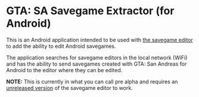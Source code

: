 # GTA: SA Savegame Extractor (for Android)

This is an Android application intended to be used with [the savegame editor](https://github.com/gtasa-savegame-editor/gtasa-savegame-editor) to add the ability to edit Android savegames.

The application searches for savegame editors in the local network (WiFi) and has the ability to send savegames created with GTA: San Andreas for Android to the editor where they can be edited.

**NOTE:** This is currently in what you can call pre alpha and requires an [unreleased version](https://github.com/gtasa-savegame-editor/gtasa-savegame-editor/) of the savegame editor to work.
